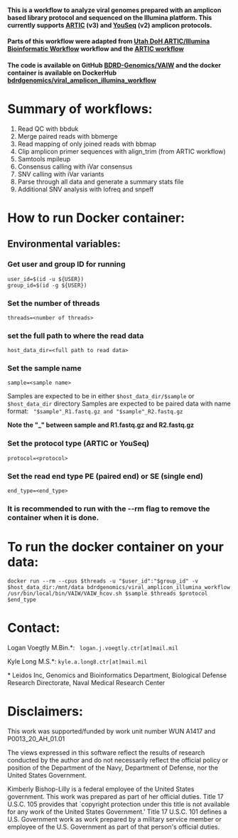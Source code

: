 #### This is a workflow to analyze viral genomes prepared with an amplicon based library protocol and sequenced on the Illumina platform. This currently supports [ARTIC](https://artic.network/ncov-2019) (v3) and [YouSeq](https://youseq.com) (v2) amplicon protocols.

#### Parts of this workflow were adapted from [Utah DoH ARTIC/Illumina Bioinformatic Workflow](https://github.com/CDCgov/SARS-CoV-2_Sequencing/tree/master/protocols/BFX-UT_ARTIC_Illumina) workflow and the [ARTIC workflow](https://artic.network/ncov-2019/ncov2019-bioinformatics-sop.html)

#### The code is available on GitHub [BDRD-Genomics/VAIW](https://github.com/BDRD-Genomics/VAIW) and the docker container is available on DockerHub [bdrdgenomics/viral_amplicon_illumina_workflow](https://hub.docker.com/repository/docker/bdrdgenomics/viral_amplicon_illumina_workflow)

# Summary of workflows:
1. Read QC with bbduk
2. Merge paired reads with bbmerge
3. Read mapping of only joined reads with bbmap
4. Clip amplicon primer sequences with align_trim (from ARTIC workflow)
5. Samtools mpileup
6. Consensus calling with iVar consensus
7. SNV calling with iVar variants
8. Parse through all data and generate a summary stats file
9. Additional SNV analysis with lofreq and snpeff

# How to run Docker container: 

## Environmental variables:

### Get user and group ID for running
```
user_id=$(id -u ${USER})
group_id=$(id -g ${USER})
```
### Set the number of threads
```
threads=<number of threads>
```
### set the full path to where the read data
```
host_data_dir=<full path to read data>
```
### Set the sample name
```
sample=<sample name>
```
Samples are expected to be in either ```$host_data_dir/$sample``` or ```$host_data_dir``` directory 
Samples are expected to be paired data with name format:
``` "$sample"_R1.fastq.gz and "$sample"_R2.fastq.gz```

**Note the "_" between sample and R1.fastq.gz and R2.fastq.gz**

### Set the protocol type (ARTIC or YouSeq)
```
protocol=<protocol>
```

### Set the read end type PE (paired end) or SE (single end)
```
end_type=<end_type>
```

### It is recommended to run with the --rm flag to remove the container when it is done.

# To run the docker container on your data:
```
docker run --rm --cpus $threads -u "$user_id":"$group_id" -v $host_data_dir:/mnt/data bdrdgenomics/viral_amplicon_illumina_workflow /usr/bin/local/bin/VAIW/VAIW_hcov.sh $sample $threads $protocol $end_type
```

# Contact:
Logan Voegtly M.Bin.*: ``` logan.j.voegtly.ctr[at]mail.mil```

Kyle Long M.S.*: ```kyle.a.long8.ctr[at]mail.mil```

\* Leidos Inc, Genomics and Bioinformatics Department, Biological Defense Research Directorate, Naval Medical Research Center

# Disclaimers: 

This work was supported/funded by work unit number WUN A1417 and P0013_20_AH_01.01

The views expressed in this software reflect the results of research conducted by the author and do not necessarily reflect the official policy or position of the Department of the Navy, Department of Defense, nor the United States Government.

Kimberly Bishop-Lilly is a federal employee of the United States government. This work was prepared as part of her official duties. Title 17 U.S.C. 105 provides that `copyright protection under this title is not available for any work of the United States Government.' Title 17 U.S.C. 101 defines a U.S. Government work as work prepared by a military service member or employee of the U.S. Government as part of that person's official duties.